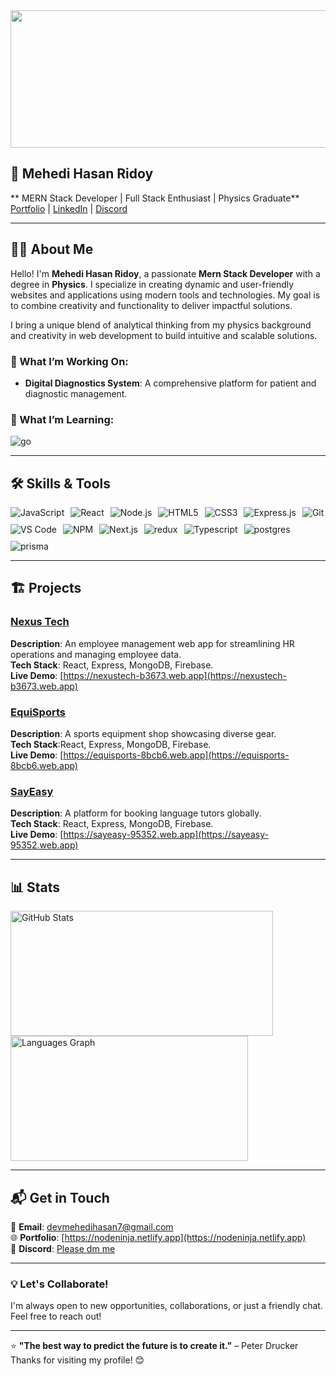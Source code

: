 <div align="center">
  <img width="1700" height="220" src="https://i.ibb.co.com/7JYRycYC/Purple-Modern-Geometric-Graphic-Designer-Linked-In-Banner.png"  />
</div>

👋 Mehedi Hasan Ridoy
---
 
** MERN Stack Developer | Full Stack Enthusiast | Physics Graduate**  
[Portfolio](https://nodeninja.netlify.app) | [LinkedIn](https://linkedin.com/in/dev-mehedi-hasan-ridoy) | [Discord](https://discordapp.com/users/1068481777418649650)  

---

## 👩‍💻 About Me  

Hello! I'm **Mehedi Hasan Ridoy**, a passionate **Mern Stack Developer** with a degree in **Physics**. I specialize in creating dynamic and user-friendly websites and applications using modern tools and technologies. My goal is to combine creativity and functionality to deliver impactful solutions.  

I bring a unique blend of analytical thinking from my physics background and creativity in web development to build intuitive and scalable solutions.  

### 🚀 What I’m Working On:
- **Digital Diagnostics System**: A comprehensive platform for patient and diagnostic management.  

### 🌱 What I’m Learning:
<div align="left" style="display: flex; flex-wrap: wrap; gap: 10px;">
  <img src="https://img.shields.io/badge/go-007ACC?style=for-the-badge&logo=go&logoColor=white" alt="go" />
</div>  

---

## 🛠️ Skills & Tools  

<div align="left" style="display: flex; flex-wrap: wrap; gap: 10px;">
  <img src="https://img.shields.io/badge/JavaScript-F7DF1E?style=for-the-badge&logo=javascript&logoColor=black" alt="JavaScript" />
  <img src="https://img.shields.io/badge/React-20232A?style=for-the-badge&logo=react&logoColor=61DAFB" alt="React" />
  <img src="https://img.shields.io/badge/Node.js-339933?style=for-the-badge&logo=nodedotjs&logoColor=white" alt="Node.js" />
  <img src="https://img.shields.io/badge/HTML5-E34F26?style=for-the-badge&logo=html5&logoColor=white" alt="HTML5" />
  <img src="https://img.shields.io/badge/CSS3-1572B6?style=for-the-badge&logo=css3&logoColor=white" alt="CSS3" />
  <img src="https://img.shields.io/badge/Express.js-000000?style=for-the-badge&logo=express&logoColor=white" alt="Express.js" />
  <img src="https://img.shields.io/badge/Git-F05032?style=for-the-badge&logo=git&logoColor=white" alt="Git" />
  <img src="https://img.shields.io/badge/VS%20Code-0078D4?style=for-the-badge&logo=visual-studio-code&logoColor=white" alt="VS Code" />
  <img src="https://img.shields.io/badge/NPM-CB3837?style=for-the-badge&logo=npm&logoColor=white" alt="NPM" />
  <img src="https://img.shields.io/badge/Next.js-000000?style=for-the-badge&logo=next.js&logoColor=white" alt="Next.js" />
  <img src="https://img.shields.io/badge/Redux-764ABC?style=for-the-badge&logo=redux&logoColor=white" alt="redux" />
  <img src="https://img.shields.io/badge/Typescript-007ACC?style=for-the-badge&logo=typescript&logoColor=white" alt="Typescript" />
  <img src="https://img.shields.io/badge/postgres-007ACC?style=for-the-badge&logo=postgres&logoColor=white" alt="postgres" />
  <img src="https://img.shields.io/badge/prisma-007ACC?style=for-the-badge&logo=prisma&logoColor=white" alt="prisma" />

</div>

---

## 🏗️ Projects  

### [Nexus Tech](https://github.com/nodeNINJAr/nexus-tech-client)  
**Description**: An employee management web app for streamlining HR operations and managing employee data.  
**Tech Stack**: React, Express, MongoDB, Firebase.    
**Live Demo**: [https://nexustech-b3673.web.app](https://nexustech-b3673.web.app)

### [EquiSports](https://github.com/nodeNINJAr/equiSports-client)  
**Description**: A sports equipment shop showcasing diverse gear.  
**Tech Stack**:React, Express, MongoDB, Firebase.  
**Live Demo**: [https://equisports-8bcb6.web.app](https://equisports-8bcb6.web.app)  

### [SayEasy](https://github.com/nodeNINJAr/sayEasy-client)  
**Description**: A platform for booking language tutors globally.  
**Tech Stack**: React, Express, MongoDB, Firebase.    
**Live Demo**: [https://sayeasy-95352.web.app](https://sayeasy-95352.web.app)  

---

## 📊 Stats  


<div align="left">
  <img src="https://github-readme-stats.vercel.app/api?username=nodeNINJAr&include_all_commits=true&count_private=true&show_icons=true&theme=github&disable_animations=false" alt="GitHub Stats" style="height: 200px; width: 420px;" />
  <img src="https://github-readme-stats.vercel.app/api/top-langs?username=nodeNINJAr&locale=en&layout=compact&langs_count=5&theme=github&hide_border=false" alt="Languages Graph" style="height: 200px; width: 380px;" />
</div>


---

## 📬 Get in Touch  

📧 **Email**: devmehedihasan7@gmail.com  
🌐 **Portfolio**: [https://nodeninja.netlify.app](https://nodeninja.netlify.app)  
💬 **Discord**: [Please dm me](https://discordapp.com/users/1068481777418649650)  

---

### 💡 Let's Collaborate!  
I'm always open to new opportunities, collaborations, or just a friendly chat. Feel free to reach out!  

---

⭐ **"The best way to predict the future is to create it."** – Peter Drucker  
Thanks for visiting my profile! 😊  
